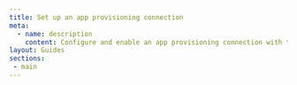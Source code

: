 ```yaml
---
title: Set up an app provisioning connection
meta:
  - name: description
    content: Configure and enable an app provisioning connection with the Okta APIs
layout: Guides
sections:
 - main
---
```

